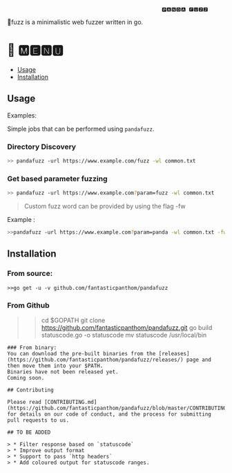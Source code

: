 ```
                                                  🅿🅰🅽🅳🅰 🅵🆄🆉🆉
```

:panda_face:fuzz is a minimalistic web fuzzer written in go.

# :scroll: 🅼🅴🅽🆄 

- [Usage](#Usage)
- [Installation](#Installation)

## Usage

Examples:

Simple jobs that can be performed using `pandafuzz`.

### Directory Discovery

```bash
>> pandafuzz -url https://www.example.com/fuzz -wl common.txt
```

### Get based parameter fuzzing
```bash
>> pandafuzz -url https://www.example.com?param=fuzz -wl common.txt
```

>Custom fuzz word can be provided by using the flag -fw 

Example :

```bash
>>pandafuzz -url https://www.example.com?param=panda -wl common.txt -fw panda
```

## Installation 
### From source:

```
>>go get -u -v github.com/fantasticpanthom/pandafuzz
```

### From Github 

>>cd $GOPATH
>>git clone https://github.com/fantasticpanthom/pandafuzz.git
>>go build statuscode.go -o statuscode
>>mv statuscode /usr/local/bin
```
### From binary:
You can download the pre-built binaries from the [releases](https://github.com/fantasticpanthom/pandafuzz/releases/) page and then move them into your $PATH.
Binaries have not been released yet.
Coming soon.

## Contributing

Please read [CONTRIBUTING.md](https://github.com/fantasticpanthom/pandafuzz/blob/master/CONTRIBUTING.md) for details on our code of conduct, and the process for submitting pull requests to us.

## TO BE ADDED 

> * Filter response based on `statuscode`
> * Improve output format
> * Support to pass `http headers`
> * Add coloured output for statuscode ranges.
